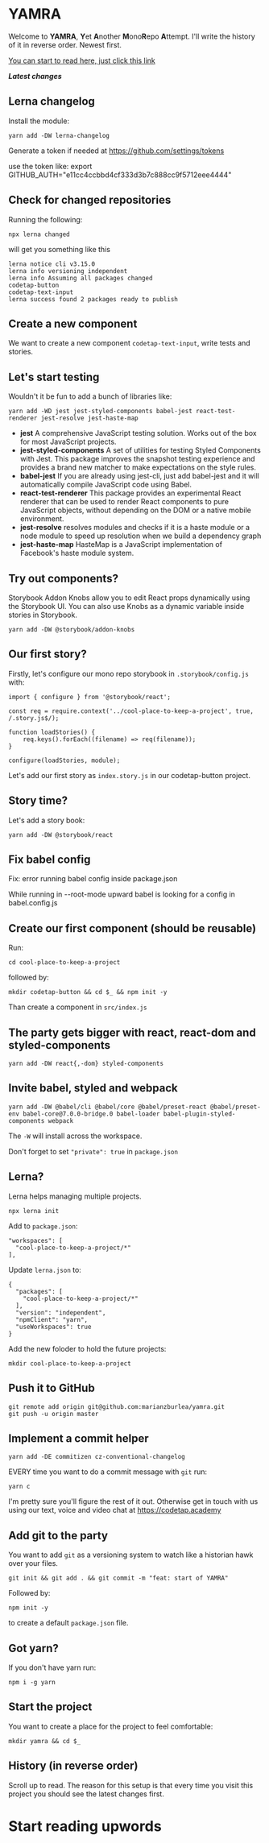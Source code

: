 # YAMRA
Welcome to **YAMRA**, **Y**et **A**nother **M**ono**R**epo **A**ttempt. I'll write the history of it in reverse order. Newest first.

[You can start to read here, just click this link](#start-reading-upwords)

***Latest changes***

## Lerna changelog

Install the module:

```
yarn add -DW lerna-changelog
```

Generate a token if needed at https://github.com/settings/tokens

use the token like:
export GITHUB_AUTH="e11cc4ccbbd4cf333d3b7c888cc9f5712eee4444"


## Check for changed repositories

Running the following:
```
npx lerna changed
```

will get you something like this
```
lerna notice cli v3.15.0
lerna info versioning independent
lerna info Assuming all packages changed
codetap-button
codetap-text-input
lerna success found 2 packages ready to publish
```

## Create a new component

We want to create a new component `codetap-text-input`, write tests and stories.

## Let's start testing

Wouldn't it be fun to add a bunch of libraries like:

```
yarn add -WD jest jest-styled-components babel-jest react-test-renderer jest-resolve jest-haste-map
```

* **jest** A comprehensive JavaScript testing solution. Works out of the box for most JavaScript projects.
* **jest-styled-components** A set of utilities for testing Styled Components with Jest. This package improves the snapshot testing experience and provides a brand new matcher to make expectations on the style rules.
* **babel-jest** If you are already using jest-cli, just add babel-jest and it will automatically compile JavaScript code using Babel.
* **react-test-renderer** This package provides an experimental React renderer that can be used to render React components to pure JavaScript objects, without depending on the DOM or a native mobile environment.
* **jest-resolve** resolves modules and checks if it is a haste module or a node module to speed up resolution when we build a dependency graph
* **jest-haste-map** HasteMap is a JavaScript implementation of Facebook's haste module system.

## Try out components?

Storybook Addon Knobs allow you to edit React props dynamically using the Storybook UI. You can also use Knobs as a dynamic variable inside stories in Storybook.

```
yarn add -DW @storybook/addon-knobs
```

## Our first story?

Firstly, let's configure our mono repo storybook in `.storybook/config.js` with:

```
import { configure } from '@storybook/react';

const req = require.context('../cool-place-to-keep-a-project', true, /.story.js$/);

function loadStories() {
    req.keys().forEach((filename) => req(filename));
}

configure(loadStories, module);
```

Let's add our first story as `index.story.js` in our codetap-button project.

## Story time?

Let's add a story book:

```
yarn add -DW @storybook/react
```

## Fix babel config

Fix: error running babel config inside package.json

While running in --root-mode upward babel is looking for a config in babel.config.js

## Create our first component (should be reusable)

Run:

```
cd cool-place-to-keep-a-project
```

followed by:

```
mkdir codetap-button && cd $_ && npm init -y
```

Than create a component in `src/index.js`

## The party gets bigger with react, react-dom and styled-components

```
yarn add -DW react{,-dom} styled-components
```

## Invite babel, styled and webpack

```
yarn add -DW @babel/cli @babel/core @babel/preset-react @babel/preset-env babel-core@7.0.0-bridge.0 babel-loader babel-plugin-styled-components webpack
````

The `-W` will install across the workspace.

Don't forget to set `"private": true` in `package.json`

## Lerna?

Lerna helps managing multiple projects.

```npx lerna init```


Add to `package.json`:
```
"workspaces": [
  "cool-place-to-keep-a-project/*"
],
```

Update `lerna.json` to:
```
{
  "packages": [
    "cool-place-to-keep-a-project/*"
  ],
  "version": "independent",
  "npmClient": "yarn",
  "useWorkspaces": true
}
```

Add the new foloder to hold the future projects:

```
mkdir cool-place-to-keep-a-project
```

## Push it to GitHub

```
git remote add origin git@github.com:marianzburlea/yamra.git
git push -u origin master
```

## Implement a commit helper

```yarn add -DE commitizen cz-conventional-changelog```

EVERY time you want to do a commit message with `git` run:

```yarn c```

I'm pretty sure you'll figure the rest of it out.
Otherwise get in touch with us using our text, voice and video chat at https://codetap.academy

## Add git to the party

You want to add `git` as a versioning system to watch like a historian hawk over your files.

```git init && git add . && git commit -m "feat: start of YAMRA"```

Followed by:

```npm init -y```

to create a default `package.json` file.

## Got yarn?

If you don't have yarn run:

```npm i -g yarn```

## Start the project
You want to create a place for the project to feel comfortable:

```mkdir yamra && cd $_```

## History (in reverse order)
Scroll up to read. The reason for this setup is that every time you visit this project you should see the latest changes first.

# Start reading upwords